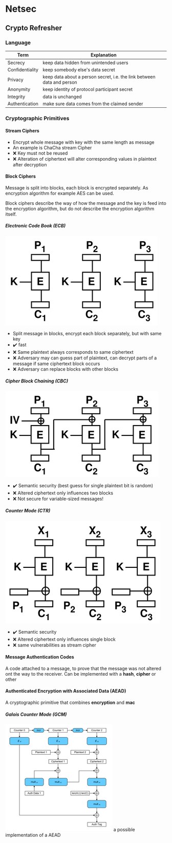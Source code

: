# Netsec
## Crypto Refresher
### Language
| Term | Explanation |
| --- | --- |
| Secrecy |keep data hidden from unintended users
|Confidentiality|keep somebody else's data secret
|Privacy|keep data about a person secret, i.e. the link between data and person
|Anonymity|keep identity of protocol participant secret
|Integrity|data is unchanged
|Authentication |make sure data comes from the claimed sender

### Cryptographic Primitives 
#### Stream Ciphers
- Encrypt whole message with key with the same length as message
- An example is ChaCha stream Cipher
- :x: Key must not be reused
- :x:  Alteration of ciphertext will alter corresponding values in plaintext after decryption
#### Block Ciphers
Message is split into blocks, each block is encrypted separately.
As encryption algorithm for example AES can be used.

Block ciphers describe the way of how the message and the key is feed into the
encryption algorithm, but do not describe the encryption algorithm itself.
##### Electronic Code Book (ECB)
![ECB Pic](assets/ECB.png)
- Split message in blocks, encrypt each block separately, but with same key
- :heavy_check_mark: fast
- :x: Same plaintext always corresponds to same ciphertext
- :x: Adversary may can guess part of plaintext, can decrypt parts of a message if same
ciphertext block occurs
- :x: Adversary can replace blocks with other blocks
##### Cipher Block Chaining (CBC)
![CBC Pic](assets/CBC.png)
- :heavy_check_mark: Semantic security (best guess for single plaintext bit is random)
- :x: Altered ciphertext only influences two blocks
- :x: Not secure for variable-sized messages!

##### Counter Mode (CTR)
![CTR Pic](assets/CTR.png)
- :heavy_check_mark: Semantic security
- :x: Altered ciphertext only influences single block
- :x: same vulnerabilities as stream cipher

#### Message Authentication Codes
A code attached to a message, to prove that the message was not altered ont the way to the receiver.
Can be implemented with a **hash**, **cipher** or other

#### Authenticated Encryption with Associated Data (AEAD)
A cryptographic primitive that combines **encryption** and **mac**

##### Galois Counter Mode (GCM)
![GCM Pic](assets/GCM.png)
a possible implementation of a AEAD



<!--stackedit_data:
eyJoaXN0b3J5IjpbODAyMDQxMTIwLC0xMjc5NjExODQxXX0=
-->
